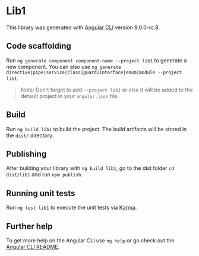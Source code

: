 # Lib1

This library was generated with [Angular CLI](https://github.com/angular/angular-cli) version 9.0.0-rc.8.

## Code scaffolding

Run `ng generate component component-name --project lib1` to generate a new component. You can also use `ng generate directive|pipe|service|class|guard|interface|enum|module --project lib1`.
> Note: Don't forget to add `--project lib1` or else it will be added to the default project in your `angular.json` file. 

## Build

Run `ng build lib1` to build the project. The build artifacts will be stored in the `dist/` directory.

## Publishing

After building your library with `ng build lib1`, go to the dist folder `cd dist/lib1` and run `npm publish`.

## Running unit tests

Run `ng test lib1` to execute the unit tests via [Karma](https://karma-runner.github.io).

## Further help

To get more help on the Angular CLI use `ng help` or go check out the [Angular CLI README](https://github.com/angular/angular-cli/blob/master/README.md).

